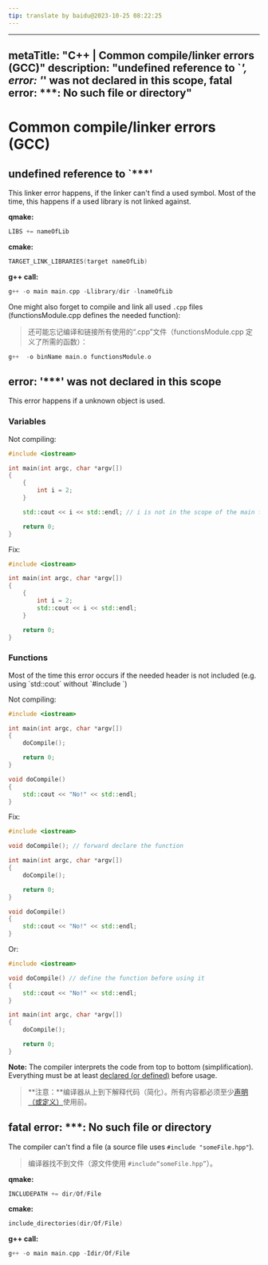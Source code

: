 ```yaml
---
tip: translate by baidu@2023-10-25 08:22:25
---
```

---

metaTitle: "C++ | Common compile/linker errors (GCC)"
description: "undefined reference to `***', error: '***' was not declared in this scope, fatal error: ***: No such file or directory"
-------------------------------------------------------------------------------------------------------------------------------

# Common compile/linker errors (GCC)

## undefined reference to `***'

This linker error happens, if the linker can't find a used symbol.
Most of the time, this happens if a used library is not linked against.

**qmake:**

```cpp
LIBS += nameOfLib

```

**cmake:**

```cpp
TARGET_LINK_LIBRARIES(target nameOfLib)

```

**g++ call:**

```cpp
g++ -o main main.cpp -Llibrary/dir -lnameOfLib

```

One might also forget to compile and link all used `.cpp` files (functionsModule.cpp defines the needed function):

> 还可能忘记编译和链接所有使用的“.cpp”文件（functionsModule.cpp 定义了所需的函数）：

```cpp
g++  -o binName main.o functionsModule.o

```

## error: '***' was not declared in this scope

This error happens if a unknown object is used.

### Variables

Not compiling:

```cpp
#include <iostream>

int main(int argc, char *argv[])
{
    {
        int i = 2;
    }

    std::cout << i << std::endl; // i is not in the scope of the main function

    return 0;
}

```

Fix:

```cpp
#include <iostream>

int main(int argc, char *argv[])
{
    {
        int i = 2;
        std::cout << i << std::endl;
    }

    return 0;
}

```

### Functions

>

<p>Most of the time this error occurs if the needed header is not
included (e.g. using `std::cout` without `#include <iostream>`)</p>

Not compiling:

```cpp
#include <iostream>

int main(int argc, char *argv[])
{
    doCompile();

    return 0;
}

void doCompile()
{
    std::cout << "No!" << std::endl;
}

```

Fix:

```cpp
#include <iostream>

void doCompile(); // forward declare the function

int main(int argc, char *argv[])
{
    doCompile();

    return 0;
}

void doCompile()
{
    std::cout << "No!" << std::endl;
}

```

Or:

```cpp
#include <iostream>

void doCompile() // define the function before using it
{
    std::cout << "No!" << std::endl;
}

int main(int argc, char *argv[])
{
    doCompile();

    return 0;
}

```

**Note:** The compiler interprets the code from top to bottom (simplification). Everything must be at least [declared (or defined)](http://www.cprogramming.com/declare_vs_define.html) before usage.

> **注意：**编译器从上到下解释代码（简化）。所有内容都必须至少[声明（或定义）](http://www.cprogramming.com/declare_vs_define.html)使用前。

## fatal error: ***: No such file or directory

The compiler can't find a file (a source file uses `#include "someFile.hpp"`).

> 编译器找不到文件（源文件使用 `#include“someFile.hpp”`）。

**qmake:**

```cpp
INCLUDEPATH += dir/Of/File

```

**cmake:**

```cpp
include_directories(dir/Of/File)

```

**g++ call:**

```cpp
g++ -o main main.cpp -Idir/Of/File

```
